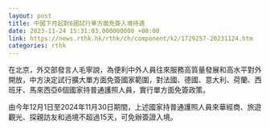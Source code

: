 ```yaml
---
layout: post
title: 中國下月起對6國試行單方面免簽入境待遇
date: 2023-11-24 15:31:03.000000000 +08:00
link: https://news.rthk.hk/rthk/ch/component/k2/1729257-20231124.htm
categories: rthk
---
```


在北京，外交部發言人毛寧說，為便利中外人員往來服務高質量發展和高水平對外開放，中方決定試行擴大單方面免簽國家範圍，對法國、德國、意大利、荷蘭、西班牙、馬來西亞6個國家持普通護照人員，實行單方面免簽政策。

由今年12月1日至2024年11月30日期間，上述國家持普通護照人員來華經商、旅遊觀光、探親訪友和過境不超過15天，可免辦簽證入境。
